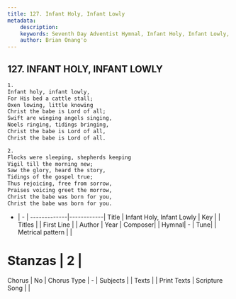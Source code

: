 ```yaml
---
title: 127. Infant Holy, Infant Lowly
metadata:
    description: 
    keywords: Seventh Day Adventist Hymnal, Infant Holy, Infant Lowly, , 
    author: Brian Onang'o
---
```



## 127. INFANT HOLY, INFANT LOWLY

```txt
1.
Infant holy, infant lowly,
For His bed a cattle stall;
Oxen lowing, little knowing
Christ the babe is Lord of all;
Swift are winging angels singing,
Noels ringing, tidings bringing,
Christ the babe is Lord of all,
Christ the babe is Lord of all.

2.
Flocks were sleeping, shepherds keeping
Vigil till the morning new;
Saw the glory, heard the story,
Tidings of the gospel true;
Thus rejoicing, free from sorrow,
Praises voicing greet the morrow,
Christ the babe was born for you,
Christ the babe was born for you.
```

- |   -  |
-------------|------------|
Title | Infant Holy, Infant Lowly |
Key |  |
Titles |  |
First Line |  |
Author | 
Year | 
Composer|  |
Hymnal|  - |
Tune|  |
Metrical pattern | |
# Stanzas | 2 |
Chorus | No |
Chorus Type | - |
Subjects |  |
Texts |  |
Print Texts | 
Scripture Song |  |
  
